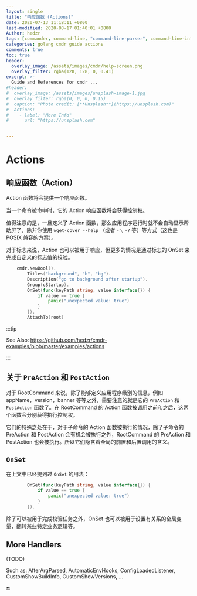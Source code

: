 ```yaml
---
layout: single
title: "响应函数 (Actions)"
date: 2020-07-13 11:18:11 +0800
last-modified: 2020-08-17 01:40:01 +0800
Author: hedzr
tags: [commander, command-line, "command-line-parser", command-line-interface,  getops, posix, posix-compatible, hierarchical-configuration, hierarchy, cli, golang]
categories: golang cmdr guide actions
comments: true
toc: true
header:
  overlay_image: /assets/images/cmdr/help-screen.png
  overlay_filter: rgba(128, 128, 0, 0.41)
excerpt: >-
  Guide and References for cmdr ...
#header:
#  overlay_image: /assets/images/unsplash-image-1.jpg
#  overlay_filter: rgba(0, 0, 0, 0.15)
#  caption: "Photo credit: [**Unsplash**](https://unsplash.com)"
#  actions:
#    - label: "More Info"
#      url: "https://unsplash.com"


---
```




# Actions



## 响应函数（Action）

Action 函数将会提供一个响应函数。

当一个命令被命中时，它的 Action 响应函数将会获得控制权。

值得注意的是，一旦定义了 Action 函数，那么应用程序运行时就不会自动显示帮助屏了，除非你使用 `wget-cover --help` （或者 `-h`, `-?` 等）等方式（这也是 POSIX 兼容的方案）。

对于标志来说，Action 也可以被用于响应，但更多的情况是通过标志的 OnSet 来完成自定义的标志值的校验。

```go
	cmdr.NewBool().
		Titles("background", "b", "bg").
		Description("go to background after startup").
		Group(cStartup).
		OnSet(func(keyPath string, value interface{}) {
			if value == true {
				panic("unexpected value: true")
			}
		}).
		AttachTo(root)
```

:::tip 

See Also: <https://github.com/hedzr/cmdr-examples/blob/master/examples/actions>

:::



## 关于 `PreAction` 和 `PostAction`

对于 RootCommand 来说，除了能够定义应用程序级别的信息，例如 appName，version，banner 等等之外，需要注意的就是它的 `PreAction` 和 `PostAction` 函数了。在 RootCommand 的  Action 函数被调用之前和之后，这两个函数会分别获得执行控制权。

它们的特殊之处在于，对于子命令的 Action 函数被执行的情况，除了子命令的 PreAction 和 PostAction 会有机会被执行之外，RootCommand 的 PreAction 和 PostAction 也会被执行。所以它们隐含着全局的前置和后置调用的含义。



## `OnSet`

在上文中已经提到过 `OnSet` 的用法：

```go
		OnSet(func(keyPath string, value interface{}) {
			if value == true {
				panic("unexpected value: true")
			}
		}).
```

除了可以被用于完成校验任务之外，OnSet 也可以被用于设置有关系的全局变量，翻转某些特定业务逻辑等。



## More Handlers

(TODO)

Such as: AfterArgParsed, AutomaticEnvHooks, ConfigLoadedListener, CustomShowBuildInfo, CustomShowVersions, ...





🔚



